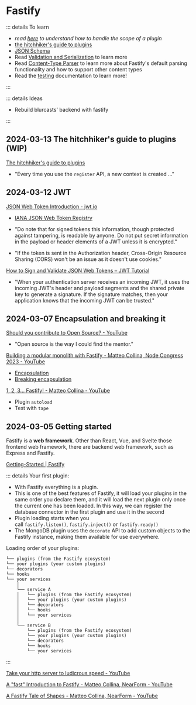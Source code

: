 # Fastify <Tag variant='total' value="7 h" />

::: details To learn

- _read [here](https://fastify.dev/docs/latest/Reference/Plugins/#handle-the-scope) to understand how to handle the scope of a plugin_
- [the hitchhiker's guide to plugins](https://fastify.dev/docs/latest/Guides/Plugins-Guide/)
- [JSON Schema](https://json-schema.org/)
- Read [Validation and Serialization](https://fastify.dev/docs/latest/Reference/Validation-and-Serialization/) to learn more
- Read [Content-Type Parser](https://fastify.dev/docs/latest/Reference/ContentTypeParser/) to learn more about Fastify's default parsing functionality and how to support other content types
- Read the [testing](https://fastify.dev/docs/latest/Guides/Testing/) documentation to learn more!

:::

::: details Ideas

- Rebuild blurcasts' backend with fastify

:::

## 2024-03-13 The hitchhiker's guide to plugins <Tag value='0.5 h' /> (WIP)

[The hitchhiker's guide to plugins](https://fastify.dev/docs/latest/Guides/Plugins-Guide/)

- "Every time you use the `register` API, a new context is created ..."

## 2024-03-12 JWT <Tag value="1 h" />

[JSON Web Token Introduction - jwt.io](https://jwt.io/introduction)

- [IANA JSON Web Token Registry](https://www.iana.org/assignments/jwt/jwt.xhtml)

- "Do note that for signed tokens this information, though protected against tampering, is readable by anyone. Do not put secret information in the payload or header elements of a JWT unless it is encrypted."

- "If the token is sent in the Authorization header, Cross-Origin Resource Sharing (CORS) won't be an issue as it doesn't use cookies."

[How to Sign and Validate JSON Web Tokens – JWT Tutorial](https://www.freecodecamp.org/news/how-to-sign-and-validate-json-web-tokens/)

- "When your authentication server receives an incoming JWT, it uses the incoming JWT's header and payload segments and the shared private key to generate a signature. If the signature matches, then your application knows that the incoming JWT can be trusted."

## 2024-03-07 Encapsulation and breaking it <Tag value="2 h" />

[Should you contribute to Open Source? - YouTube](https://www.youtube.com/watch?v=Qo8FQapF-nU)

- "Open source is the way I could find the mentor."

[Building a modular monolith with Fastify - Matteo Collina, Node Congress 2023 - YouTube](https://www.youtube.com/watch?v=e1jkA-ee_aY&t=1s)

- [Encapsulation](https://mcollina.github.io/take-your-http-server-to-ludicrous-speed/#47)
- [Breaking encapsulation](https://mcollina.github.io/take-your-http-server-to-ludicrous-speed/#49)

[1, 2, 3... Fastify! - Matteo Collina - YouTube](https://www.youtube.com/watch?v=-X84Cq-nsLw)

- Plugin `autoload`
- Test with `tape`

## 2024-03-05 Getting started <Tag value='3.5 h' />

Fastify is a **web framework**. Other than React, Vue, and Svelte those frontend web framework, there are backend web framework, such as Express and Fastify.

[Getting-Started | Fastify](https://fastify.dev/docs/latest/Guides/Getting-Started/)

::: details
Your first plugin:

- With Fastify everything is a plugin.
- This is one of the best features of Fastify, it will load your plugins in the same order you declare them, and it will load the next plugin only once the current one has been loaded. In this way, we can register the database connector in the first plugin and use it in the second
- Plugin loading starts when you call `fastify.listen()`, `fastify.inject()` or `fastify.ready()`
- The MongoDB plugin uses the `decorate` API to add custom objects to the Fastify instance, making them available for use everywhere.

Loading order of your plugins:

```
└── plugins (from the Fastify ecosystem)
└── your plugins (your custom plugins)
└── decorators
└── hooks
└── your services
	│
	└── service A
	│   └── plugins (from the Fastify ecosystem)
	│   └── your plugins (your custom plugins)
	│   └── decorators
	│   └── hooks
	│   └── your services
	│
	└── service B
		└── plugins (from the Fastify ecosystem)
		└── your plugins (your custom plugins)
		└── decorators
		└── hooks
		└── your services
```

:::

[Take your http server to ludicrous speed - YouTube](https://www.youtube.com/watch?v=5z46jJZNe8k)

[A "fast" Introduction to Fastify - Matteo Collina, NearForm - YouTube](https://www.youtube.com/watch?v=MOvLdfUhqrU)

[A Fastify Tale of Shapes - Matteo Collina, NearForm - YouTube](https://www.youtube.com/watch?v=g-6Ig8k6Nzc)
